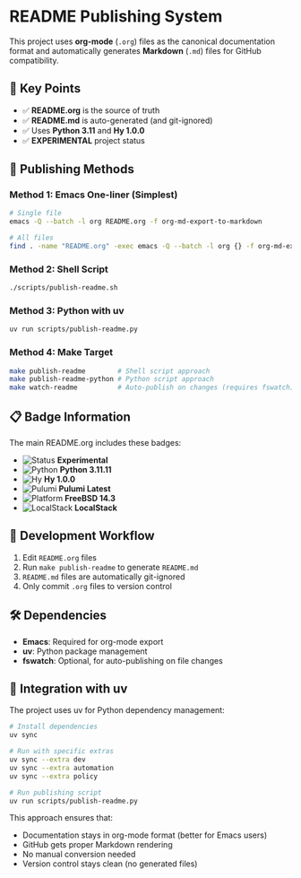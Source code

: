 # README Publishing System

This project uses **org-mode** (`.org`) files as the canonical documentation format and automatically generates **Markdown** (`.md`) files for GitHub compatibility.

## 🎯 Key Points

- ✅ **README.org** is the source of truth
- ✅ **README.md** is auto-generated (and git-ignored)
- ✅ Uses **Python 3.11** and **Hy 1.0.0**
- ✅ **EXPERIMENTAL** project status

## 📝 Publishing Methods

### Method 1: Emacs One-liner (Simplest)
```bash
# Single file
emacs -Q --batch -l org README.org -f org-md-export-to-markdown

# All files
find . -name "README.org" -exec emacs -Q --batch -l org {} -f org-md-export-to-markdown \;
```

### Method 2: Shell Script
```bash
./scripts/publish-readme.sh
```

### Method 3: Python with uv
```bash
uv run scripts/publish-readme.py
```

### Method 4: Make Target
```bash
make publish-readme        # Shell script approach
make publish-readme-python # Python script approach
make watch-readme          # Auto-publish on changes (requires fswatch)
```

## 📋 Badge Information

The main README.org includes these badges:

- ![Status](https://img.shields.io/badge/status-experimental-orange.svg) **Experimental**
- ![Python](https://img.shields.io/badge/python-3.11-blue.svg) **Python 3.11.11**
- ![Hy](https://img.shields.io/badge/hy-1.0.0-purple.svg) **Hy 1.0.0**
- ![Pulumi](https://img.shields.io/badge/pulumi-latest-blueviolet.svg) **Pulumi Latest**
- ![Platform](https://img.shields.io/badge/platform-FreeBSD-red.svg) **FreeBSD 14.3**
- ![LocalStack](https://img.shields.io/badge/localstack-supported-green.svg) **LocalStack**

## 🔧 Development Workflow

1. Edit `README.org` files
2. Run `make publish-readme` to generate `README.md`
3. `README.md` files are automatically git-ignored
4. Only commit `.org` files to version control

## 🛠️ Dependencies

- **Emacs**: Required for org-mode export
- **uv**: Python package management
- **fswatch**: Optional, for auto-publishing on file changes

## 🎪 Integration with uv

The project uses uv for Python dependency management:

```bash
# Install dependencies
uv sync

# Run with specific extras
uv sync --extra dev
uv sync --extra automation  
uv sync --extra policy

# Run publishing script
uv run scripts/publish-readme.py
```

This approach ensures that:
- Documentation stays in org-mode format (better for Emacs users)
- GitHub gets proper Markdown rendering
- No manual conversion needed
- Version control stays clean (no generated files)